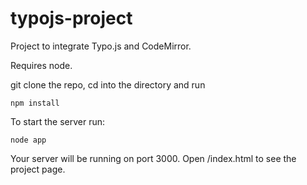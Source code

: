 typojs-project
==============

Project to integrate Typo.js and CodeMirror.

Requires node.

git clone the repo, cd into the directory and run 

```npm install```

To start the server run:

```node app```

Your server will be running on port 3000. Open /index.html to see the project page.
